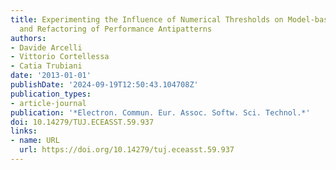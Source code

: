 ```yaml
---
title: Experimenting the Influence of Numerical Thresholds on Model-based Detection
  and Refactoring of Performance Antipatterns
authors:
- Davide Arcelli
- Vittorio Cortellessa
- Catia Trubiani
date: '2013-01-01'
publishDate: '2024-09-19T12:50:43.104708Z'
publication_types:
- article-journal
publication: '*Electron. Commun. Eur. Assoc. Softw. Sci. Technol.*'
doi: 10.14279/TUJ.ECEASST.59.937
links:
- name: URL
  url: https://doi.org/10.14279/tuj.eceasst.59.937
---
```

